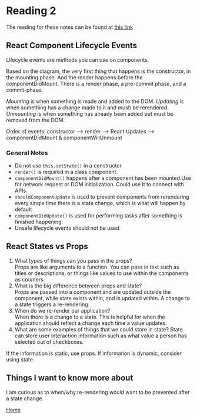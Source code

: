 # Reading 2

The reading for these notes can be found at [this link](https://medium.com/@joshuablankenshipnola/react-component-lifecycle-events-cb77e670a093)

## React Component Lifecycle Events

Lifecycle events are methods you can use on components. 

Based on the diagram, the very first thing that happens is the constructor, in the mounting phase. And the render happens before the componentDidMount. There is a render phase, a pre-commit phase, and a commit-phase. 

*Mounting* is when something is made and added to the DOM. 
*Updating* is when something has a change made to it and mush be rerendered. 
*Unmounting* is when something has already been added but must be removed from the DOM.

Order of events: constructor --> render --> React Updates --> componentDidMount & componentWillUnmount

### General Notes

- Do not use `this.setState()` in a constructor 
- `render()` is required in a class component
- `componentDidMount()` happens after a component has been mounted.Use for network request or DOM initialization. Could use it to connect with APIs. 
- `shouldComponentUpdate` is used to prevent components from rerendering every single time there is a state change, which is what will happen by default
- `componentDidUpdate()` is used for performing tasks after something is finished happening. 
- Unsafe lifecycle events should not be used.

## React States vs Props

1. What types of things can you pass in the props?  
Props are like arguments to a function. You can pass in text such as titles or descriptions, or things like values to use within the components as counters.
1. What is the big difference between props and state?  
Props are passed into a component and are updated outside the component, while state exists within, and is updated within. A change to a state triggers a re-rendering.
1. When do we re-render our application?  
When there is a change to a state. This is helpful for when the application should reflect a change each time a value updates.
1. What are some examples of things that we could store in state?
State can store user interaction information such as what value a person has selected out of checkboxes. 

If the information is static, use props. If information is dynamic, consider using state. 

## Things I want to know more about

I am curious as to when/why re-rendering would want to be prevented after a state change. 

[Home](https://peymade.github.io/reading-notes/)